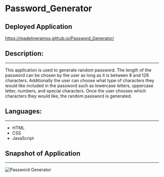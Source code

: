 # Password_Generator

## Deployed Application

https://madelineramos.github.io/Password_Generator/

## Description:

---

This application is used to generate random password. The length of the password can be chosen by the user as long as it is between 8 and 128 characters. Additionally the user can choose what type of characters they would like included in the password such as lowercase letters, uppercase letter, numbers, and special characters. Once the user chooses which characters they would like, the random password is generated.

## Languages:

---

- HTML
- CSS
- JavaScript

## Snapshot of Application

---

![Password Generator](https://user-images.githubusercontent.com/108437661/184997447-4fe3bcab-c6db-4129-b798-a39904725abf.png)
